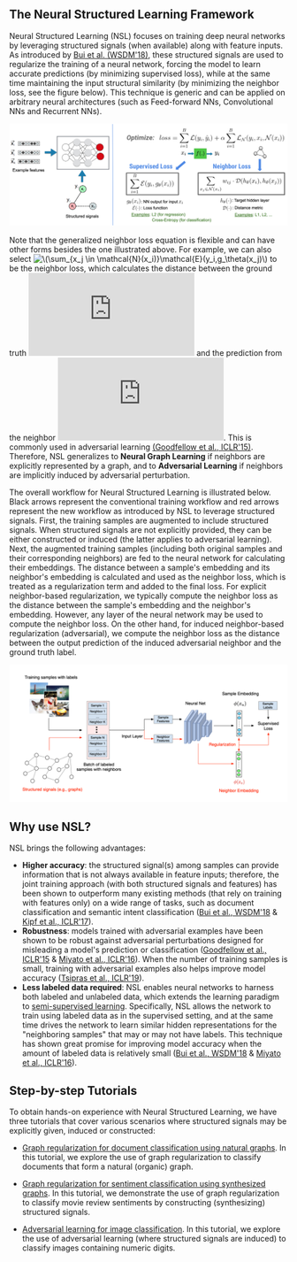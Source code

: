 ## The Neural Structured Learning Framework

Neural Structured Learning (NSL) focuses on training deep neural networks by
leveraging structured signals (when available) along with feature inputs. As
introduced by
[Bui et al. (WSDM'18)](https://ai.google/research/pubs/pub46568.pdf), these
structured signals are used to regularize the training of a neural network,
forcing the model to learn accurate predictions (by minimizing supervised loss),
while at the same time maintaining the input structural similarity (by
minimizing the neighbor loss, see the figure below). This technique is generic
and can be applied on arbitrary neural architectures (such as Feed-forward NNs,
Convolutional NNs and Recurrent NNs).

![NSL Concept](../images/nlink_figure.png)

Note that the generalized neighbor loss equation is flexible and can have other
forms besides the one illustrated above. For example, we can also select
<img src="https://latex.codecogs.com/svg.latex?\(\sum_{x_j&space;\in&space;\mathcal{N}(x_i)}\mathcal{E}(y_i,g_\theta(x_j)\)" title="\(\sum_{x_j \in \mathcal{N}(x_i)}\mathcal{E}(y_i,g_\theta(x_j)\)"/>
 to be the
neighbor loss, which calculates the distance between the ground truth
![equation](http://www.sciweavers.org/tex2img.php?eq=%20%5C%28y_i%5C%29&bc=White&fc=Black&im=jpg&fs=12&ff=arev&edit=0)
and the prediction from the neighbor ![equation](http://www.sciweavers.org/tex2img.php?eq=%5C%28g_%5Ctheta%28x_j%29%5C%29&bc=White&fc=Black&im=jpg&fs=12&ff=arev&edit=0).
 This is commonly used
in adversarial learning
[(Goodfellow et al., ICLR'15)](https://arxiv.org/pdf/1412.6572.pdf). Therefore,
NSL generalizes to **Neural Graph Learning** if neighbors are explicitly
represented by a graph, and to **Adversarial Learning** if neighbors are
implicitly induced by adversarial perturbation.

The overall workflow for Neural Structured Learning is illustrated below. Black
arrows represent the conventional training workflow and red arrows represent the
new workflow as introduced by NSL to leverage structured signals. First, the
training samples are augmented to include structured signals. When structured
signals are not explicitly provided, they can be either constructed or induced
(the latter applies to adversarial learning). Next, the augmented training
samples (including both original samples and their corresponding neighbors) are
fed to the neural network for calculating their embeddings. The distance between
a sample's embedding and its neighbor's embedding is calculated and used as the
neighbor loss, which is treated as a regularization term and added to the final
loss. For explicit neighbor-based regularization, we typically compute the
neighbor loss as the distance between the sample's embedding and the neighbor's
embedding. However, any layer of the neural network may be used to compute the
neighbor loss. On the other hand, for induced neighbor-based regularization
(adversarial), we compute the neighbor loss as the distance between the output
prediction of the induced adversarial neighbor and the ground truth label.

![NSL workflow](../images/workflow_overview.png)

## Why use NSL?

NSL brings the following advantages:

*   **Higher accuracy**: the structured signal(s) among samples can provide
    information that is not always available in feature inputs; therefore, the
    joint training approach (with both structured signals and features) has been
    shown to outperform many existing methods (that rely on training with
    features only) on a wide range of tasks, such as document classification and
    semantic intent classification
    ([Bui et al., WSDM'18](https://ai.google/research/pubs/pub46568.pdf) &
    [Kipf et al., ICLR'17](https://arxiv.org/pdf/1609.02907.pdf)).
*   **Robustness**: models trained with adversarial examples have been shown to
    be robust against adversarial perturbations designed for misleading a
    model's prediction or classification
    ([Goodfellow et al., ICLR'15](https://arxiv.org/pdf/1412.6572.pdf) &
    [Miyato et al., ICLR'16](https://arxiv.org/pdf/1704.03976.pdf)). When the
    number of training samples is small, training with
    adversarial examples also helps improve model accuracy
    ([Tsipras et al., ICLR'19](https://arxiv.org/pdf/1805.12152.pdf)).
*   **Less labeled data required**: NSL enables neural networks to harness both
    labeled and unlabeled data, which extends the learning paradigm to
    [semi-supervised learning](https://en.wikipedia.org/wiki/Semi-supervised_learning).
    Specifically, NSL allows the network to train using labeled data as in the
    supervised setting, and at the same time drives the network to learn similar
    hidden representations for the "neighboring samples" that may or may not
    have labels. This technique has shown great promise for improving model
    accuracy when the amount of labeled data is relatively small
    ([Bui et al., WSDM'18](https://ai.google/research/pubs/pub46568.pdf) &
    [Miyato et al., ICLR'16](https://arxiv.org/pdf/1704.03976.pdf)).

## Step-by-step Tutorials

To obtain hands-on experience with Neural Structured Learning, we have three
tutorials that cover various scenarios where structured signals may be
explicitly given, induced or constructed:

*   [Graph regularization for document classification using natural graphs](graph_keras_mlp_cora.ipynb).
    In this tutorial, we explore the use of graph regularization to classify
    documents that form a natural (organic) graph.

*   [Graph regularization for sentiment classification using synthesized graphs](graph_keras_lstm_imdb.ipynb).
    In this tutorial, we demonstrate the use of graph regularization to classify
    movie review sentiments by constructing (synthesizing) structured signals.

*   [Adversarial learning for image classification](adversarial_keras_cnn_mnist.ipynb).
    In this tutorial, we explore the use of adversarial learning (where
    structured signals are induced) to classify images containing numeric
    digits.
